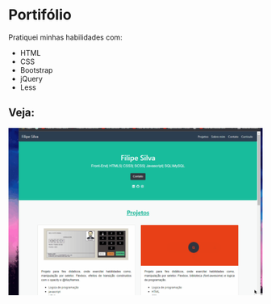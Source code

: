 # Portifólio

 Pratiquei minhas habilidades com:
* HTML
* CSS
* Bootstrap
* jQuery
* Less
## Veja:
<img src ="image\animacao_port.gif">
